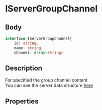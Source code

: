 # IServerGroupChannel

## Body

```typescript
interface IServerGroupChannel{
    id: string,
    name: string,
    channel: Array<string>
```

## Description

For specified the group channel content\
You can see the server data structure [here](./Server.md)

## Properties